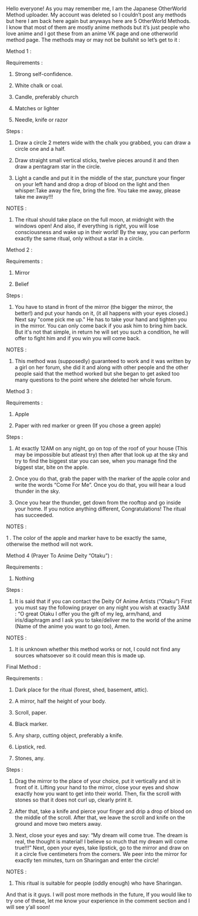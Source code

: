 Hello everyone! As you may remember me, I am the Japanese OtherWorld Method uploader. My account was deleted so I couldn’t post any methods but here I am back here again but anyways here are 5 OtherWorld Methods. I know that most of them are mostly anime methods but it’s just people who love anime and I got these from an anime VK page and one otherworld method page. The methods may or may not be bullshit so let’s get to it :

Method 1 :

Requirements :

1. Strong self-confidence.

2. White chalk or coal.

3. Candle, preferably church

4. Matches or lighter

5. Needle, knife or razor

Steps :

1. Draw a circle 2 meters wide with the chalk you grabbed, you can draw a circle one and a half.

2. Draw straight small vertical sticks, twelve pieces around it and then draw a pentagram star in the circle.

3. Light a candle and put it in the middle of the star, puncture your finger on your left hand and drop a drop of blood on the light and then whisper:Take away the fire, bring the fire. You take me away, please take me away!!!

NOTES :

1. The ritual should take place on the full moon, at midnight with the windows open! And also, if everything is right, you will lose consciousness and wake up in their world! By the way, you can perform exactly the same ritual, only without a star in a circle.

Method 2 :

Requirements :
1. Mirror

2. Belief

Steps :

1. You have to stand in front of the mirror (the bigger the mirror, the better!) and put your hands on it, (it all happens with your eyes closed.) Next say "come pick me up." He has to take your hand and tighten you in the mirror. You can only come back if you ask him to bring him back. But it's not that simple, in return he will set you such a condition, he will offer to fight him and if you win you will come back.

NOTES :

1. This method was (supposedly) guaranteed to work and it was written by a girl on her forum, she did it and along with other people and the other people said that the method worked but she began to get asked too many questions to the point where she deleted her whole forum.

Method 3 :

Requirements :

1. Apple

2. Paper with red marker or green (If you chose a green apple)

Steps :

1. At exactly 12AM on any night, go on top of the roof of your house (This may be impossible but atleast try) then after that look up at the sky and try to find the biggest star you can see, when you manage find the biggest star, bite on the apple.

2. Once you do that, grab the paper with the marker of the apple color and write the words “Come For Me”. Once you do that, you will hear a loud thunder in the sky.

3. Once you hear the thunder, get down from the rooftop and go inside your home. If you notice anything different, Congratulations! The ritual has succeeded.

NOTES :

1 . The color of the apple and marker have to be exactly the same, otherwise the method will not work.

Method 4 (Prayer To Anime Deity “Otaku”) :

Requirements :

1. Nothing

Steps :

1. It is said that if you can contact the Deity Of Anime Artists (“Otaku”) First you must say the following prayer on any night you wish at exactly 3AM : 
“O great Otaku I offer you the gift of my leg, arm/hand, and iris/diaphragm and I ask you to take/deliver me to the world of the anime (Name of the anime you want to go too), Amen.

NOTES :

1. It is unknown whether this method works or not, I could not find any sources whatsoever so it could mean this is made up.

Final Method :

Requirements :

1. Dark place for the ritual (forest, shed, basement, attic).

2. A mirror, half the height of your body.

3. Scroll, paper.

4. Black marker.

5. Any sharp, cutting object, preferably a knife.

6. Lipstick, red.

7. Stones, any.

Steps :

1. Drag the mirror to the place of your choice, put it vertically and sit in front of it. Lifting your hand to the mirror, close your eyes and show exactly how you want to get into their world. Then, fix the scroll with stones so that it does not curl up, clearly print it.

2. After that, take a knife and pierce your finger and drip a drop of blood on the middle of the scroll. After that, we leave the scroll and knife on the ground and move two meters away.

3. Next, close your eyes and say: “My dream will come true. The dream is real, the thought is material! I believe so much that my dream will come true!!!” Next, open your eyes, take lipstick, go to the mirror and draw on it a circle five centimeters from the corners. We peer into the mirror for exactly ten minutes, turn on Sharingan and enter the circle!

NOTES :

1. This ritual is suitable for people (oddly enough) who have Sharingan.

And that is it guys. I will post more methods in the future, If you would like to try one of these, let me know your experience in the comment section and I will see y’all soon!